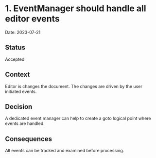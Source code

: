 # 1. EventManager should handle all editor events

Date: 2023-07-21

## Status

Accepted

## Context

Editor is changes the document. The changes are driven by the user initiated events.

## Decision

A dedicated event manager can help to create a goto logical point where events are handled.

## Consequences

All events can be tracked and examined before processing.
